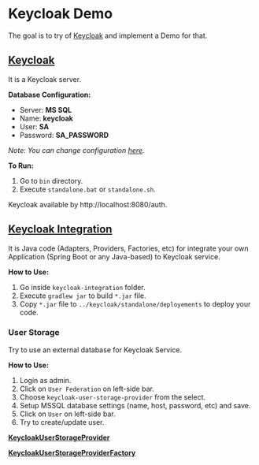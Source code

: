 # Keycloak Demo

The goal is to try of [Keycloak](https://www.keycloak.org/) and implement a Demo for that.

## [Keycloak](keycloak)

It is a Keycloak server.

**Database Configuration:**

- Server: **MS SQL**
- Name: **keycloak**
- User: **SA**
- Password: **SA_PASSWORD**

_Note: You can change configuration [here](https://github.com/ashchitlyak-sc/keycloak-demo/blob/master/keycloak/standalone/configuration/standalone.xml#L132)._

**To Run:**

1. Go to `bin` directory.
2. Execute `standalone.bat` or `standalone.sh`.

Keycloak available by http://localhost:8080/auth.

## [Keycloak Integration](keycloak-integration)

It is Java code (Adapters, Providers, Factories, etc) for integrate your own Application (Spring Boot or any Java-based) to Keycloak service.

**How to Use:**

1. Go inside `keycloak-integration` folder.
2. Execute `gradlew jar` to build `*.jar` file.
3. Copy `*.jar` file to `../keycloak/standalone/deployements` to deploy your code.

### User Storage

Try to use an external database for Keycloak Service.

**How to Use:**

1. Login as admin.
2. Click on `User Federation` on left-side bar.
3. Choose `keycloak-user-storage-provider` from the select.
4. Setup MSSQL database settings (name, host, password, etc) and save.
5. Click on `User` on left-side bar.
6. Try to create/update user.

**[KeycloakUserStorageProvider](/keycloak-integration/src/main/java/com/scand/keycloak/provider/KeycloakUserStorageProvider.java)**

**[KeycloakUserStorageProviderFactory](/keycloak-integration/src/main/java/com/scand/keycloak/provider/KeycloakUserStorageProviderFactory.java)**